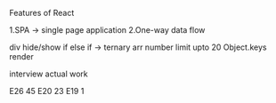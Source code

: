 Features of React

1.SPA -> single page application
2.One-way data flow

div hide/show
if else if -> ternary
arr number limit upto 20
Object.keys render

interview
actual work

E26 45
E20 23
E19 1
